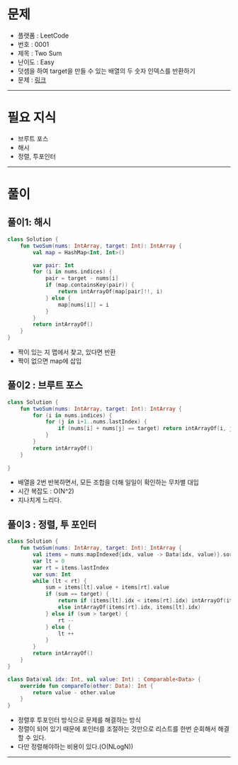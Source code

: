 # 문제
- 플랫폼 : LeetCode
- 번호 : 0001
- 제목 : Two Sum
- 난이도 : Easy
- 덧셈을 하여 target을 만들 수 있는 배열의 두 숫자 인덱스를 반환하기
- 문제 : <a href="https://leetcode.com/problems/two-sum" target="_blank">링크</a>

---

# 필요 지식
- 브루트 포스
- 해시
- 정렬, 투포인터

---

# 풀이
## 풀이1: 해시
```kotlin
class Solution {
    fun twoSum(nums: IntArray, target: Int): IntArray {
        val map = HashMap<Int, Int>()

        var pair: Int
        for (i in nums.indices) {
            pair = target - nums[i]
            if (map.containsKey(pair)) {
                return intArrayOf(map[pair]!!, i)
            } else {
                map[nums[i]] = i
            }
        }
        return intArrayOf()
    }
}
```
- 짝이 있는 지 맵에서 찾고, 있다면 반환
- 짝이 없으면 map에 삽입

## 풀이2 : 브루트 포스
```kotlin
class Solution {
    fun twoSum(nums: IntArray, target: Int): IntArray {
        for (i in nums.indices) {
            for (j in i+1..nums.lastIndex) {
                if (nums[i] + nums[j] == target) return intArrayOf(i, j)
            }
        }
        return intArrayOf()
    }
    
}
```
- 배열을 2번 반복하면서, 모든 조합을 더해 일일이 확인하는 무차별 대입
- 시간 복잡도 : O(N^2)
- 지나치게 느리다.

## 풀이3 : 정렬, 투 포인터
```kotlin
class Solution {
    fun twoSum(nums: IntArray, target: Int): IntArray {
        val items = nums.mapIndexed{idx, value -> Data(idx, value)}.sorted()
        var lt = 0
        var rt = items.lastIndex
        var sum: Int
        while (lt < rt) {
            sum = items[lt].value + items[rt].value
            if (sum == target) {
                return if (items[lt].idx < items[rt].idx) intArrayOf(items[lt].idx , items[rt].idx)
                else intArrayOf(items[rt].idx, items[lt].idx)
            } else if (sum > target) {
                rt --
            } else {
                lt ++
            }
        }
        return intArrayOf()
    }
}

class Data(val idx: Int, val value: Int) : Comparable<Data> {
    override fun compareTo(other: Data): Int {
        return value - other.value
    }
}
```
- 정렬후 투포인터 방식으로 문제를 해결하는 방식
- 정렬이 되어 있기 때문에 포인터를 조절하는 것만으로 리스트를 한번 순회해서 해결할 수 있다.
- 다만 정렬해야하는 비용이 있다.(O(NLogN))

---
